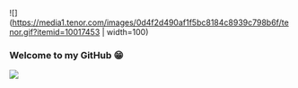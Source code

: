 ![](https://media1.tenor.com/images/0d4f2d490af1f5bc8184c8939c798b6f/tenor.gif?itemid=10017453 | width=100)
### Welcome to my GitHub 😁
![](https://komarev.com/ghpvc/?username=your-github-SageJacob&color=orange&size=1000)
<!--
**SageJacob/SageJacob** is a ✨ _special_ ✨ repository because its `README.md` (this file) appears on your GitHub profile.
![](https://github.com/SageJacob/ProgrammingProblems/blob/master/torb.gif)
Here are some ideas to get you started:

- 🔭 I’m currently working on ...
- 🌱 I’m currently learning ...
- 👯 I’m looking to collaborate on ...
- 🤔 I’m looking for help with ...
- 💬 Ask me about ...
- 📫 How to reach me: ...
- 😄 Pronouns: ...
- ⚡ Fun fact: ...
-->

